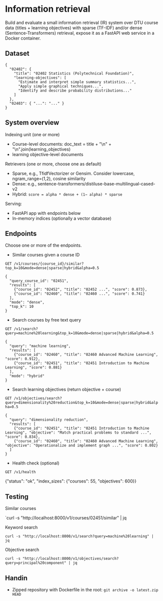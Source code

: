 Information retrieval
=====================
Build and evaluate a small information retrieval (IR) system over DTU course data (titles + learning objectives) with
sparse (TF-IDF) and/or dense (Sentence-Transformers) retrieval, expose it as a FastAPI web service in a Docker container.

Dataset
-------
```
{
  "02402": {
    "title": "02402 Statistics (Polytechnical Foundation)",
    "learning-objectives": [
      "Estimate and interpret simple summary statistics...",
      "Apply simple graphical techniques...",
      "Identify and describe probability distributions..."
    ]
  },
  "02403": { "...": "..." }
}
```

System overview
---------------
Indexing unit (one or more)
- Course-level documents: doc_text = title + "\n" + "\n".join(learning_objectives)
- learning objective-level documents 

Retrievers (one or more, choose one as default)
- Sparse, e.g., TfidfVectorizer or Gensim. Consider lowercase, ngram_range=(1,2), cosine similarity
- Dense: e.g., sentence-transformers/distiluse-base-multilingual-cased-v2
- Hybrid: `score = alpha * dense + (1− alpha) * sparse`

Serving:
- FastAPI app with endpoints below
- In-memory indices (optionally a vector database)

Endpoints
---------
Choose one or more of the endpoints.

- Similar courses given a course ID

`GET /v1/courses/{course_id}/similar?top_k=10&mode=dense|sparse|hybrid&alpha=0.5`

```
{
  "query_course_id": "02451",
  "results": [
    {"course_id": "02452", "title": "02452 ...", "score": 0.873},
    {"course_id": "02460", "title": "02460 ...", "score": 0.741}
  ],
  "mode": "dense",
  "top_k": 10
}
```

- Search courses by free text query

`GET /v1/search?query=machine%20learning&top_k=10&mode=dense|sparse|hybrid&alpha=0.5`

```
{
  "query": "machine learning",
  "results": [
    {"course_id": "02460", "title": "02460 Advanced Machine Learning", "score": 0.912},
    {"course_id": "02451", "title": "02451 Introduction to Machine Learning", "score": 0.881}
  ],
  "mode": "hybrid"
}
```

- Search learning objectives (return objective + course)

`GET /v1/objectives/search?query=dimensionality%20reduction&top_k=10&mode=dense|sparse|hybrid&alpha=0.5`

```
{
  "query": "dimensionality reduction",
  "results": [
    {"course_id": "02451", "title": "02451 Introduction to Machine Learning", "objective": "Match practical problems to standard ...", "score": 0.834},
    {"course_id": "02460", "title": "02460 Advanced Machine Learning", "objective": "Operationalize and implement graph ...", "score": 0.802}
  ]
}
```

- Health check (optional)

`GET /v1/health`

{"status": "ok", "index_sizes": {"courses": 55, "objectives": 600}}


Testing
-------
Similar courses

`curl -s "http://localhost:8000/v1/courses/02451/similar" | jq

Keyword search

`curl -s "http://localhost:8000/v1/search?query=machine%20learning" | jq`

Objective search

`curl -s "http://localhost:8000/v1/objectives/search?query=principal%20component" | jq `


Handin
------
- Zipped repository with Dockerfile in the root: `git archive -o latest.zip HEAD`
